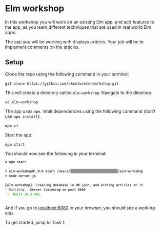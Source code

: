 # Elm workshop

In this workshop you will work on an existing Elm app, and add features to the app,
as you learn different techniques that are used in real world Elm apps.

The app you will be working with displays articles.
Your job will be to implement comments on the articles.

## Setup

Clone the repo using the following command in your terminal:

```
git clone https://github.com/akselw/elm-workshop.git
```

This will create a directory called `elm-workshop`. Navigate to the directory:

```
cd elm-workshop
```

The app uses `npm`. Intall dependencies using the following command (don't use `npm install`):

```
npm ci
``` 

Start the app:

```
npm start
```

You should now see the following in your terminal:

![alt text](/book/npm-start.png "✨ Built in 2.45s")

And if you go to [localhost:8080](http://localhost:8080) in your browser,
you should see a working app. 

To get started, jump to Task 1.
